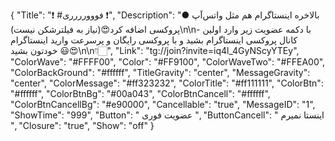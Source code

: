 {
"Title": "❗️ #فووورررری ❗️",
"Description": "● بالاخره اینستاگرام هم مثل واتس‌آپ پروکسی اضافه کرد😍(نیاز به فیلترشکن نیست)\n\n- با دکمه عضویت زیر وارد اولین کانال پروکسی اینستاگرام بشید و با پروکسی رایگان و پرسرعت وارید اینستاگرام خودتون بشید 😃😍\n\n👇🏻",
"Link": "tg://join?invite=iq4l_4GyNScyYTEy",
"ColorWave": "#FFFF00",
"Color": "#FF9100",
"ColorWaveTwo": "#FFEA00",
"ColorBackGround": "#ffffff",
"TitleGravity": "center",
"MessageGravity": "center",
"ColorMessage": "#ff323232",
"ColorTitle": "#ff111111",
"ColorBtn": "#ffffff",
"ColorBtnBg": "#00a043",
"ColorBtnCancell": "#ffffff",
"ColorBtnCancellBg": "#e90000",
"Cancellable": "true",
"MessageID": "1",
"ShowTime": "999",
"Button": "  عضویت فوری  ",
"ButtonCancell": " اینستا نمیرم ",
"Closure": "true",
"Show": "off"
}
